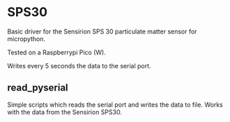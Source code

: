 # SPS30

Basic driver for the Sensirion SPS 30 particulate matter sensor for micropython.

Tested on a Raspberrypi Pico (W).

Writes every 5 seconds the data to the serial port.

## read_pyserial

Simple scripts which reads the serial port and writes the data to file. Works with the data from the Sensirion SPS30.
